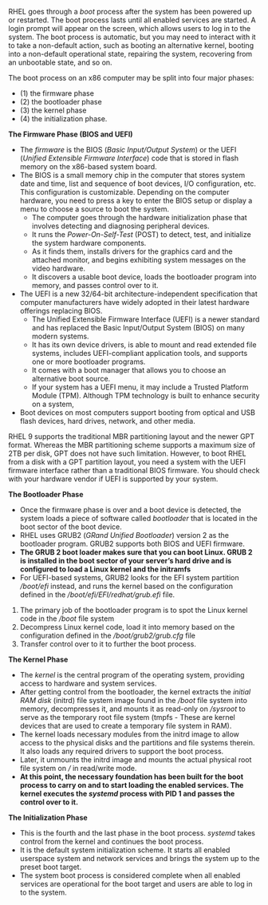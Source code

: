 RHEL goes through a _boot_ process after the system has been powered up or restarted. The boot process lasts until all enabled services are started. A login prompt will appear on the screen, which allows users to log in to the system. The boot process is automatic, but you may need to interact with it to take a non-default action, such as booting an alternative kernel, booting into a non-default operational state, repairing the system, recovering from an unbootable state, and so on.

The boot process on an x86 computer may be split into four major phases: 
- (1) the firmware phase
- (2) the bootloader phase
- (3) the kernel phase
- (4) the initialization phase.

**The Firmware Phase (BIOS and UEFI)**

- The _firmware_ is the BIOS (_Basic Input/Output System_) or the UEFI (_Unified Extensible Firmware Interface_) code that is stored in flash memory on the x86-based system board.
- The BIOS is a small memory chip in the computer that stores system date and time, list and sequence of boot devices, I/O configuration, etc. This configuration is customizable. Depending on the computer hardware, you need to press a key to enter the BIOS setup or display a menu to choose a source to boot the system.
	- The computer goes through the hardware initialization phase that involves detecting and diagnosing peripheral devices.
	- It runs the _Power-On-Self-Test_ (POST) to detect, test, and initialize the system hardware components. 
	- As it finds them, installs drivers for the graphics card and the attached monitor, and begins exhibiting system messages on the video hardware.
	- It discovers a usable boot device, loads the bootloader program into memory, and passes control over to it.
- The UEFI is a new 32/64-bit architecture-independent specification that computer manufacturers have widely adopted in their latest hardware offerings replacing BIOS.
	- The Unified Extensible Firmware Interface (UEFI) is a newer standard and has replaced the Basic Input/Output System (BIOS) on many modern systems.
	- It has its own device drivers, is able to mount and read extended file systems, includes UEFI-compliant application tools, and supports one or more bootloader programs.
	- It comes with a boot manager that allows you to choose an alternative boot source.
	- If your system has a UEFI menu, it may include a Trusted Platform Module (TPM). Although TPM technology is built to enhance security on a system,
- Boot devices on most computers support booting from optical and USB flash devices, hard drives, network, and other media.

RHEL 9 supports the traditional MBR partitioning layout and the newer GPT format. Whereas the MBR partitioning scheme supports a maximum size of 2TB per disk, GPT does not have such limitation. However, to boot RHEL from a disk with a GPT partition layout, you need a system with the UEFI firmware interface rather than a traditional BIOS firmware. You should check with your hardware vendor if UEFI is supported by your system.

**The Bootloader Phase**

- Once the firmware phase is over and a boot device is detected, the system loads a piece of software called _bootloader_ that is located in the boot sector of the boot device.
- RHEL uses GRUB2 (_GRand Unified Bootloader_) version 2 as the bootloader program. GRUB2 supports both BIOS and UEFI firmware.
- **The GRUB 2 boot loader makes sure that you can boot Linux. GRUB 2 is installed in the boot sector of your server’s hard drive and is configured to load a Linux kernel and the initramfs**
- For UEFI-based systems, GRUB2 looks for the EFI system partition _/boot/efi_ instead, and runs the kernel based on the configuration defined in the _/boot/efi/EFI/redhat/grub.efi_ file.

1. The primary job of the bootloader program is to spot the Linux kernel code in the _/boot_ file system
2. Decompress Linux kernel code, load it into memory based on the configuration defined in the _/boot/grub2/grub.cfg_ file
3. Transfer control over to it to further the boot process.

**The Kernel Phase**

- The _kernel_ is the central program of the operating system, providing access to hardware and system services.
- After getting control from the bootloader, the kernel extracts the _initial RAM disk_ (initrd) file system image found in the _/boot_ file system into memory, decompresses it, and mounts it as read-only on _/sysroot_ to serve as the temporary root file system (tmpfs - These are kernel devices that are used to create a temporary file system in RAM).
- The kernel loads necessary modules from the initrd image to allow access to the physical disks and the partitions and file systems therein. It also loads any required drivers to support the boot process.
- Later, it unmounts the initrd image and mounts the actual physical root file system on _/_ in read/write mode.
- **At this point, the necessary foundation has been built for the boot process to carry on and to start loading the enabled services. The kernel executes the _systemd_ process with PID 1 and passes the control over to it.**

**The Initialization Phase**

- This is the fourth and the last phase in the boot process. _systemd_ takes control from the kernel and continues the boot process.
- It is the default system initialization scheme. It starts all enabled userspace system and network services and brings the system up to the preset boot target.
- The system boot process is considered complete when all enabled services are operational for the boot target and users are able to log in to the system.